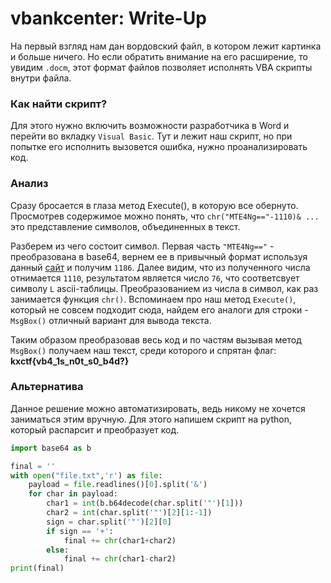 # vbankcenter: Write-Up

На первый взгляд нам дан вордовский файл, в котором лежит картинка и больше ничего. Но если обратить внимание на его расширение, то увидим `.docm`, этот формат файлов позволяет исполнять VBA скрипты внутри файла.

### Как найти скрипт?

Для этого нужно включить возможности разработчика в Word и перейти во вкладку `Visual Basic`. Тут и лежит наш скрипт, но при попытке его исполнить вызовется ошибка, нужно проанализировать код.

### Анализ

Сразу бросается в глаза метод Execute(), в которую все обернуто. Просмотрев содержимое можно понять, что `chr("MTE4Ng=="-1110)& ...` это представление символов, объединенных в текст.

Разберем из чего состоит символ. Первая часть `"MTE4Ng=="` - преобразована в base64, вернем ее в привычный формат используя данный [сайт](https://www.base64decode.org/) и получим `1186`. Далее видим, что из полученного числа отнимается `1110`, результатом является число `76`, что соответсвует символу `L` ascii-таблицы. Преобразованием из числа в символ, как раз занимается функция `chr()`. Вспоминаем про наш метод `Execute()`, который не совсем подходит сюда, найдем его аналоги для строки - `MsgBox()` отличный вариант для вывода текста.

Таким образом преобразовав весь код и по частям вызывая метод `MsgBox()` получаем наш текст, среди которого и спрятан флаг: **kxctf{vb4_1s_n0t_s0_b4d?}**

### Альтернатива

Данное решение можно автоматизировать, ведь никому не хочется заниматься этим вручную. Для этого напишем скрипт на python, который распарсит и преобразует код.

```python
import base64 as b

final = ''
with open("file.txt",'r') as file:
    payload = file.readlines()[0].split('&')
    for char in payload:
        char1 = int(b.b64decode(char.split('"')[1]))
        char2 = int(char.split('"')[2][1:-1])
        sign = char.split('"')[2][0]
        if sign == '+':
            final += chr(char1+char2)
        else:
            final += chr(char1-char2)
print(final)
```

